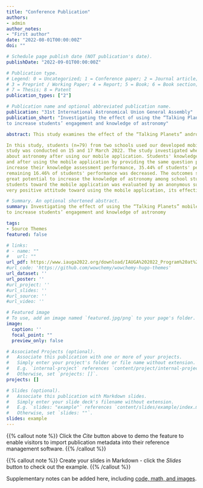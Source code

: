 ```yaml
---
title: "Conference Publication"
authors:
- admin
author_notes:
- "First author"
date: "2022-08-01T00:00:00Z"
doi: ""

# Schedule page publish date (NOT publication's date).
publishDate: "2022-09-01T00:00:00Z"

# Publication type.
# Legend: 0 = Uncategorized; 1 = Conference paper; 2 = Journal article;
# 3 = Preprint / Working Paper; 4 = Report; 5 = Book; 6 = Book section;
# 7 = Thesis; 8 = Patent
publication_types: ["2"]

# Publication name and optional abbreviated publication name.
publication: "31st International Astronomical Union General Assembly"
publication_short: "Investigating the effect of using the “Talking Planets” mobile application
to increase students’ engagement and knowledge of astronomy"

abstract: This study examines the effect of the “Talking Planets” android mobile application (funded by the International Astronomical Union’s Office of Astronomy for Development) on school students from 4th to 9th grade and their attitude toward the application. Talking Planets is an educational android mobile application (currently in beta version, not available in Google play store yet) to make school children aware of astronomy, more specifically the planets of our solar system. This mobile application presents different planets as funny characters and students will be able to chat with these characters and find out about them by asking different questions. That is, the characters of the planets will behave like chatbots.

In this study, students (n=79) from two schools used our developed mobile application, Talking Planets. The
study was conducted on 15 and 17 March 2022. The study investigated whether students learned anything new
about astronomy after using our mobile application. Students' knowledge of astronomy was assessed before
and after using the mobile application by providing the same question paper. 47.1% of students were able to
increase their knowledge assessment performance, 35.44% of students' performance did not change, and the
remaining 16.46% of students' performance was decreased. The outcomes suggest that this application has
great potential to increase the knowledge of astronomy among school students. The attitude of the school
students toward the mobile application was evaluated by an anonymous survey form. The students showed
very positive attitude toward using the mobile application, its effectiveness, and user-friendliness.

# Summary. An optional shortened abstract.
summary: Investigating the effect of using the “Talking Planets” mobile application
to increase students’ engagement and knowledge of astronomy

tags:
- Source Themes
featured: false

# links:
# - name: ""
#   url: ""
url_pdf: https://www.iauga2022.org/download/IAUGA%202022_Program%20at%20a%20Glance_220623.pdf?ver=6
#url_code: 'https://github.com/wowchemy/wowchemy-hugo-themes'
url_dataset: ''
url_poster: ''
#url_project: ''
#url_slides: ''
#url_source: ''
#url_video: ''

# Featured image
# To use, add an image named `featured.jpg/png` to your page's folder. 
image:
  caption: ''
  focal_point: ""
  preview_only: false

# Associated Projects (optional).
#   Associate this publication with one or more of your projects.
#   Simply enter your project's folder or file name without extension.
#   E.g. `internal-project` references `content/project/internal-project/index.md`.
#   Otherwise, set `projects: []`.
projects: []

# Slides (optional).
#   Associate this publication with Markdown slides.
#   Simply enter your slide deck's filename without extension.
#   E.g. `slides: "example"` references `content/slides/example/index.md`.
#   Otherwise, set `slides: ""`.
slides: example
---
```


{{% callout note %}}
Click the *Cite* button above to demo the feature to enable visitors to import publication metadata into their reference management software.
{{% /callout %}}

{{% callout note %}}
Create your slides in Markdown - click the *Slides* button to check out the example.
{{% /callout %}}

Supplementary notes can be added here, including [code, math, and images](https://wowchemy.com/docs/writing-markdown-latex/).
